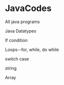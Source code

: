 # JavaCodes
All java programs

Java Datatypes

If condition 

Loops--for, while, do while

switch case

string

Array
